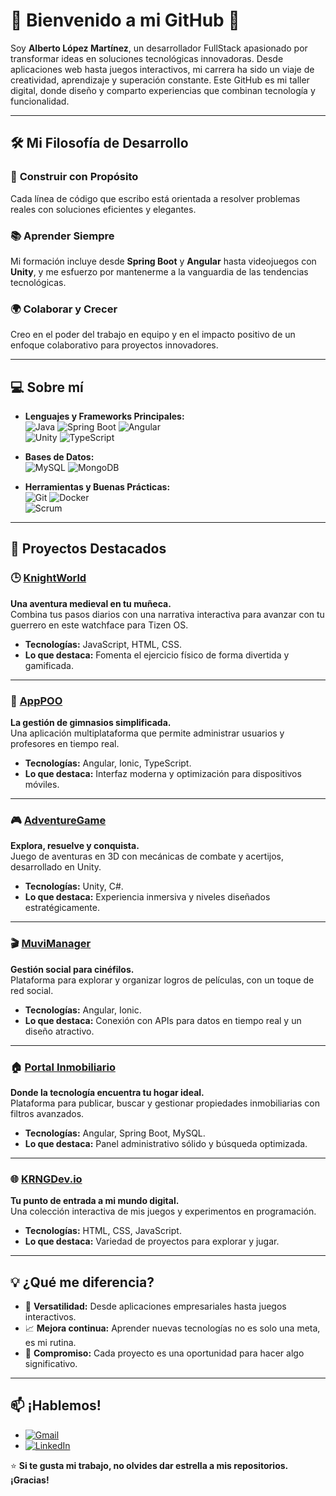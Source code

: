 # 🌟 Bienvenido a mi GitHub 👋

Soy **Alberto López Martínez**, un desarrollador FullStack apasionado por transformar ideas en soluciones tecnológicas innovadoras. Desde aplicaciones web hasta juegos interactivos, mi carrera ha sido un viaje de creatividad, aprendizaje y superación constante. Este GitHub es mi taller digital, donde diseño y comparto experiencias que combinan tecnología y funcionalidad.

---

## 🛠️ Mi Filosofía de Desarrollo

### 🔧 **Construir con Propósito**
Cada línea de código que escribo está orientada a resolver problemas reales con soluciones eficientes y elegantes.

### 📚 **Aprender Siempre**
Mi formación incluye desde **Spring Boot** y **Angular** hasta videojuegos con **Unity**, y me esfuerzo por mantenerme a la vanguardia de las tendencias tecnológicas.

### 🌍 **Colaborar y Crecer**
Creo en el poder del trabajo en equipo y en el impacto positivo de un enfoque colaborativo para proyectos innovadores.

---

## 💻 Sobre mí  

- **Lenguajes y Frameworks Principales:**  
  ![Java](https://img.shields.io/badge/Java-red?style=flat-square&logo=openjdk) 
  ![Spring Boot](https://img.shields.io/badge/SpringBoot-brightgreen?style=flat-square&logo=spring&logoColor=white) 
  ![Angular](https://img.shields.io/badge/Angular-red?style=flat-square&logo=angular)  
  ![Unity](https://img.shields.io/badge/Unity-black?style=flat-square&logo=Unity) 
  ![TypeScript](https://img.shields.io/badge/TypeScript-blue?style=flat-square&logo=typescript&logoColor=white)
<!-- <img src="https://github-readme-stats.vercel.app/api/top-langs?username=KRNGDev&show_icons=true&locale=en&layout=compact" alt="KRNGDev" /> -->

- **Bases de Datos:**  
  ![MySQL](https://img.shields.io/badge/MySQL-blue?style=flat-square&logo=mysql&logoColor=white) 
  ![MongoDB](https://img.shields.io/badge/MongoDB-green?style=flat-square&logo=mongodb&logoColor=white)  

- **Herramientas y Buenas Prácticas:**  
  ![Git](https://img.shields.io/badge/Git-orange?style=flat-square&logo=git&logoColor=white) 
  ![Docker](https://img.shields.io/badge/Docker-blue?style=flat-square&logo=docker&logoColor=white)  
  ![Scrum](https://img.shields.io/badge/Scrum-red?style=flat-square&logo=scrum&logoColor=white)  

---

## 🌟 Proyectos Destacados


### 🕒 **[KnightWorld](https://github.com/KRNGDev/KnightWorld)**  
**Una aventura medieval en tu muñeca.**  
Combina tus pasos diarios con una narrativa interactiva para avanzar con tu guerrero en este watchface para Tizen OS.  
- **Tecnologías:** JavaScript, HTML, CSS.  
- **Lo que destaca:** Fomenta el ejercicio físico de forma divertida y gamificada.  

---

### 📱 **[AppPOO](https://github.com/KRNGDev/appPOO)**  
**La gestión de gimnasios simplificada.**  
Una aplicación multiplataforma que permite administrar usuarios y profesores en tiempo real.  
- **Tecnologías:** Angular, Ionic, TypeScript.  
- **Lo que destaca:** Interfaz moderna y optimización para dispositivos móviles.  

---

### 🎮 **[AdventureGame](https://github.com/KRNGDev/AdventureGame)**  
**Explora, resuelve y conquista.**  
Juego de aventuras en 3D con mecánicas de combate y acertijos, desarrollado en Unity.  
- **Tecnologías:** Unity, C#.  
- **Lo que destaca:** Experiencia inmersiva y niveles diseñados estratégicamente.  

---

### 🎬 **[MuviManager](https://github.com/KRNGDev/MoviManager)**  
**Gestión social para cinéfilos.**  
Plataforma para explorar y organizar logros de películas, con un toque de red social.  
- **Tecnologías:** Angular, Ionic.  
- **Lo que destaca:** Conexión con APIs para datos en tiempo real y un diseño atractivo.  

---

### 🏠 **[Portal Inmobiliario](https://github.com/KRNGDev/PortalInmobiliario)**  
**Donde la tecnología encuentra tu hogar ideal.**  
Plataforma para publicar, buscar y gestionar propiedades inmobiliarias con filtros avanzados.  
- **Tecnologías:** Angular, Spring Boot, MySQL.  
- **Lo que destaca:** Panel administrativo sólido y búsqueda optimizada.  

---

### 🌐 **[KRNGDev.io](https://krngdev.github.io)**  
**Tu punto de entrada a mi mundo digital.**  
Una colección interactiva de mis juegos y experimentos en programación.  
- **Tecnologías:** HTML, CSS, JavaScript.  
- **Lo que destaca:** Variedad de proyectos para explorar y jugar.  

---


## 💡 ¿Qué me diferencia?

- 🌟 **Versatilidad:** Desde aplicaciones empresariales hasta juegos interactivos.  
- 📈 **Mejora continua:** Aprender nuevas tecnologías no es solo una meta, es mi rutina.  
- 🤝 **Compromiso:** Cada proyecto es una oportunidad para hacer algo significativo.  

---

## 📫 ¡Hablemos!

- [![Gmail](https://img.shields.io/badge/Gmail-D14836?style=flat-square&logo=gmail&logoColor=white)](mailto:albertolopma@gmail.com)  
- [![LinkedIn](https://img.shields.io/badge/LinkedIn-blue?style=flat-square&logo=linkedin&logoColor=white)](https://www.linkedin.com/in/alberto-lm151186/)  

⭐ **Si te gusta mi trabajo, no olvides dar estrella a mis repositorios. ¡Gracias!**  
